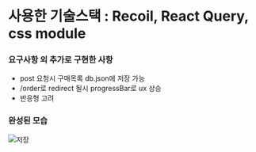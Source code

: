 # 사용한 기술스택 : Recoil, React Query, css module
### 요구사항 외 추가로 구현한 사항
- post 요청시 구매목록 db.json에 저장 가능
-  /order로 redirect 될시 progressBar로 ux 상승
- 반응형 고려

### 완성된 모습
![저장](https://github.com/crowcrow07/Second_CodingTest/assets/88226519/e2dcac9e-c5c4-41c5-a870-2af8b77f5529)
